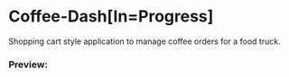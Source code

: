# Coffee-Dash[In=Progress]

Shopping cart style application to manage coffee orders for a food truck.

### Preview:

